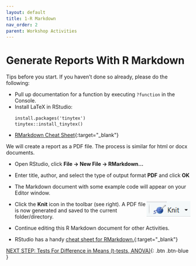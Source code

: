 ```yaml
---
layout: default
title: 1-R Markdown
nav_order: 2
parent: Workshop Activities
---
```


# Generate Reports With R Markdown

Tips before you start. If you haven’t done so already, please do the following:
-   Pull up documentation for a function by executing `?function` in the Console.
-   Install LaTeX in RStudio:
    ```
    install.packages('tinytex')
    tinytex::install_tinytex()
    ```
-   [RMarkdown Cheat Sheet](https://rstudio.com/wp-content/uploads/2015/02/rmarkdown-cheatsheet.pdf){:target="_blank"}

We will create a report as a PDF file. The process is similar for html or docx documents.
-   Open RStudio, click **File -> New File -> RMarkdown...**
-   Enter title, author, and select the type of output format **PDF** and click **OK**
-   The Markdown document with some example code will appear on your Editor window.

    <img src="images/act-1/icon.png" alt="small icon" style="float:right;width:120px;">

-   Click the **Knit** icon in the toolbar (see right). A PDF file is now generated and saved to the current folder/directory.
-   Continue editing this R Markdown document for other Activities.
-   RStudio has a handy [cheat sheet for RMarkdown.](https://rstudio.com/wp-content/uploads/2015/02/rmarkdown-cheatsheet.pdf){:target="_blank"}

[NEXT STEP: Tests For Difference in Means (t-tests, ANOVA)](act-2.html){: .btn .btn-blue }
